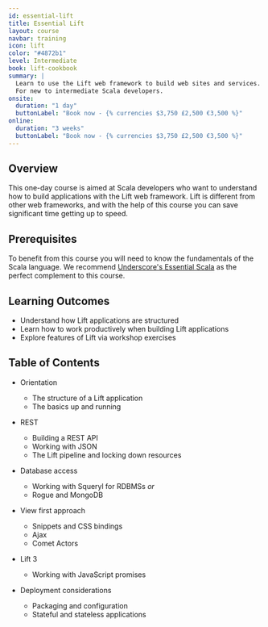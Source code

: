 ```yaml
---
id: essential-lift
title: Essential Lift
layout: course
navbar: training
icon: lift
color: "#4872b1"
level: Intermediate
book: lift-cookbook
summary: |
  Learn to use the Lift web framework to build web sites and services.
  For new to intermediate Scala developers.
onsite:
  duration: "1 day"
  buttonLabel: "Book now - {% currencies $3,750 £2,500 €3,500 %}"
online:
  duration: "3 weeks"
  buttonLabel: "Book now - {% currencies $3,750 £2,500 €3,500 %}"
---
```


## Overview

This one-day course is aimed at Scala developers who want to understand how to build applications with the Lift web framework. Lift is different from other web frameworks, and with the help of this course you can save significant time getting up to speed.

## Prerequisites

To benefit from this course you will need to know the fundamentals of the Scala language. We recommend [Underscore's Essential Scala](/training/courses/essential-scala) as the perfect complement to this course.

## Learning Outcomes

- Understand how Lift applications are structured
- Learn how to work productively when building Lift applications
- Explore features of Lift via workshop exercises

## Table of Contents

- Orientation
  - The structure of a Lift application
  - The basics up and running

- REST
  - Building a REST API
  - Working with JSON
  - The Lift pipeline and locking down resources

- Database access
  - Working with Squeryl for RDBMSs _or_
  - Rogue and MongoDB

- View first approach
  - Snippets and CSS bindings
  - Ajax
  - Comet Actors

- Lift 3
  - Working with JavaScript promises

- Deployment considerations
  - Packaging and configuration
  - Stateful and stateless applications
